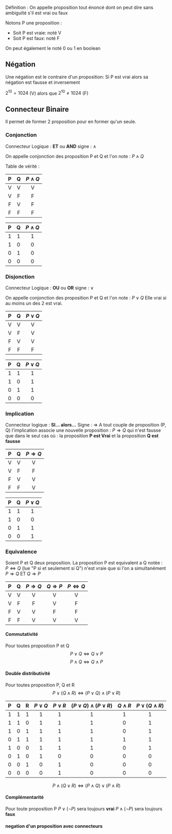 Définition : On appelle proposition tout énoncé dont on peut dire sans ambiguïté s'il est vrai ou faux

Notons P une proposition :
- Soit P est vraie: noté V
- Soit P est faux: noté F

On peut également le noté 0 ou 1 en boolean

## Négation
Une négation est le contraire d'un proposition: Si P est vrai alors sa négation est fausse et inversement

$2^{10} = 1024$ (V) alors que $2^{10} \neq 1024$ (F)

## Connecteur Binaire
Il permet de former 2 proposition pour en former qu'un seule.

### Conjonction

Connecteur Logique : **ET** ou **AND**
signe : $\land$

On appelle conjonction des proposition P et Q et l'on note : $P \land Q$

Table de vérité :

P | Q | $P \land Q$
:--: | :--: | :--: 
V | V | V
V | F | F
F | V | F
F | F | F

P | Q | $P \land Q$
:--: | :--: | :--: 
1 | 1 | 1
1 | 0 | 0
0 | 1 | 0
0 | 0 | 0
### Disjonction

Connecteur Logique : **OU** ou **OR**
signe : $\lor$

On appelle conjonction des proposition P et Q et l'on note : $P \lor Q$
Elle vrai si au moins un des 2 est vrai.


P | Q | $P \lor Q$
:--: | :--: | :--: 
V | V | V
V | F | V
F | V | V
F | F | F

P | Q | $P \lor Q$
:--: | :--: | :--: 
1 | 1 | 1
1 | 0 | 1
0 | 1 | 1
0 | 0 | 0
### Implication

Connecteur logique : **SI... alors...** 
Signe : $\Rightarrow$
A tout couple de proposition (P, Q) l'implication associe une nouvelle proposition : $P \Rightarrow Q$
qui n'est fausse que dans le seul cas où : la proposition **P est Vrai** et la proposition **Q est fausse**


P | Q | $P \Rightarrow Q$
:--: | :--: | :--: 
V | V | V
V | F | F
F | V | V
F | F | V

P | Q | $P \lor Q$
:--: | :--: | :--: 
1 | 1 | 1
1 | 0 | 0
0 | 1 | 1
0 | 0 | 1


### Equivalence
Soient P et Q deux proposition.
La proposition P est equivalent a Q 
notée : $P \iff Q$
(lue "P si et seulement si Q")
n'est vraie que si l'on a simultanément $P \Rightarrow Q \; \text{ET} \; Q \Rightarrow P$

P | Q | $P \Rightarrow Q$ | $Q \Rightarrow P$ | $P \iff Q$
:--: | :--: | :--: | :--: | :--:
V | V | V | V | V
V | F | F | V | F
F | V | V | F | F
F | F | V | V | V

#### Commutativité

Pour toutes proposition P et Q
$$P \lor Q \iff Q \lor P$$
$$P \land Q \iff Q \land P$$
#### Double distributivité
Pour toutes proposition P, Q et R
$$P \lor (Q\land R) \iff (P \lor Q) \land (P \lor R)$$

P | Q | R | $P \lor Q$ | $P \lor R$ | $(P \lor Q) \land (P \lor R)$ | $Q \land R$ | $P \lor (Q \land R)$
:--: | :--: | :--: | :--: | :--: | :--: | :--: | :--:
1 | 1 | 1 | 1 | 1 | 1 | 1 | 1
1 | 1 | 0 | 1 | 1 | 1 | 0 | 1
1 | 0 | 1 | 1 | 1 | 1 | 0 | 1
0 | 1 | 1 | 1 | 1 | 1 | 1 | 1
1 | 0 | 0 | 1 | 1 | 1 | 0 | 1
0 | 1 | 0 | 1 | 0 | 0 | 0 | 0
0 | 0 | 1 | 0 | 1 | 0 | 0 | 0
0 | 0 | 0 | 0 | 1 | 0 | 0 | 0

$$P \land (Q\lor R) \iff (P \land Q) \lor (P \land R)$$
#### Complémentarité

Pour toute proposition P
$P \lor (\lnot P)$ sera toujours **vrai**
$P \land (\lnot P)$ sera toujours **faux**


#### negation d'un proposition avec connecteurs
